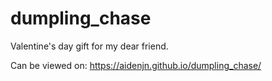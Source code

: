 # dumpling_chase

Valentine's day gift for my dear friend.

Can be viewed on:
https://aidenjn.github.io/dumpling_chase/
